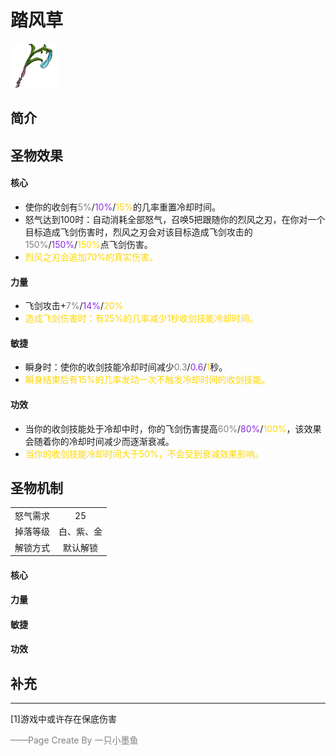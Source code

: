 # 踏风草
![踏风草](../Img/Texture2D_Potion/踏风草.png)
## 简介
## 圣物效果
#### **核心**  
- 使你的收剑有<font color=gray>5%</font>/<font color=BlueViolet>10%</font>/<font color=gold>15%</font>的几率重置冷却时间。
- 怒气达到100时：自动消耗全部怒气，召唤5把跟随你的烈风之刃，在你对一个目标造成飞剑伤害时，烈风之刃会对该目标造成飞剑攻击的<font color=gray>150%</font>/<font color=BlueViolet>150%</font>/<font color=gold>150%</font>点飞剑伤害。
- <font color=gold>烈风之刃会追加70%的真实伤害。</font>

#### **力量** 
- 飞剑攻击+<font color=gray>7%</font>/<font color=BlueViolet>14%</font>/<font color=gold>20%</font>
- <font color=gold>造成飞剑伤害时：有25%的几率减少1秒收剑技能冷却时间。</font>

#### **敏捷**
- 瞬身时：使你的收剑技能冷却时间减少<font color=gray>0.3</font>/<font color=BlueViolet>0.6</font>/<font color=gold>1</font>秒。
- <font color=gold>瞬身结束后有15%的几率发动一次不触发冷却时间的收剑技能。</font>

#### **功效**
- 当你的收剑技能处于冷却中时，你的飞剑伤害提高<font color=gray>60%</font>/<font color=BlueViolet>80%</font>/<font color=gold>100%</font>，该效果会随着你的冷却时间减少而逐渐衰减。
- <font color=gold>当你的收剑技能冷却时间大于50%，不会受到衰减效果影响。</font>



## 圣物机制
|||
| :----: | :----: |
|怒气需求|25|
|掉落等级|白、紫、金|
|解锁方式|默认解锁|

#### **核心**

#### **力量**

#### **敏捷**

#### **功效**


## 补充

---
[1]游戏中或许存在保底伤害

<font color=grey>——Page Create By 一只小墨鱼</font>
